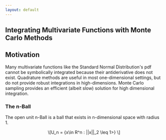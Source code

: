 ```yaml
---
layout: default
---
```


## Integrating Multivariate Functions with Monte Carlo Methods

<script type="text/javascript" async="" src="https://cdnjs.cloudflare.com/ajax/libs/mathjax/2.7.4/MathJax.js?config=TeX-MML-AM_CHTML"></script>  


## Motivation

Many multivariate functions like the Standard Normal Distribution's pdf cannot be symbolically integrated because their antiderivative does not exist. Quadrature methods are useful in most one-dimensional settings, but do not provide robust integrations in high-dimensions. Monte Carlo sampling provides an efficient (albeit slow) solution for high dimensional integration. 


### The n-Ball 

The open unit n-Ball is a ball that exists in n-dimensional space with radius 1. 


<p><span class="math display">\[U_n = {x\in R^n : ||x||_2 \leq 1>} \]</span></p> 

